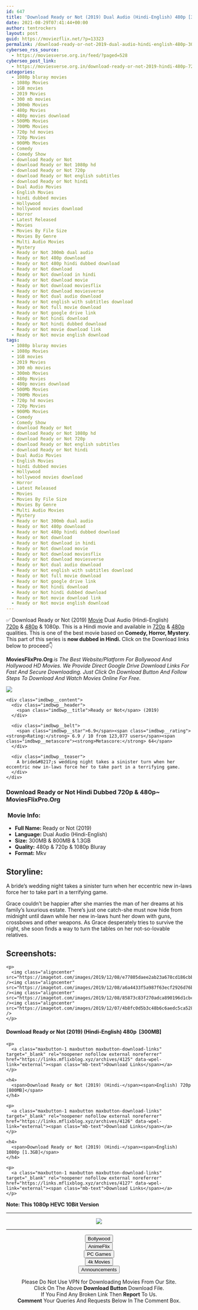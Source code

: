 ```yaml
---
id: 647
title: 'Download Ready or Not (2019) Dual Audio (Hindi-English) 480p [300MB] || 720p [800MB] || 1080p [1.3GB]'
date: 2021-08-29T07:41:44+00:00
author: tentrockers
layout: post
guid: https://moviezflix.net/?p=13323
permalink: /download-ready-or-not-2019-dual-audio-hindi-english-480p-300mb-720p-800mb-1080p-1-3gb/
cyberseo_rss_source:
  - https://moviesverse.org.in/feed/?paged=528
cyberseo_post_link:
  - https://moviesverse.org.in/download-ready-or-not-2019-hindi-480p-720p-1080p/
categories:
  - 1080p bluray movies
  - 1080p Movies
  - 1GB movies
  - 2019 Movies
  - 300 mb movies
  - 300mb Movies
  - 480p Movies
  - 480p movies download
  - 500Mb Movies
  - 700Mb Movies
  - 720p hd movies
  - 720p Movies
  - 900Mb Movies
  - Comedy
  - Comedy Show
  - download Ready or Not
  - download Ready or Not 1080p hd
  - download Ready or Not 720p
  - download Ready or Not english subtitles
  - download Ready or Not hindi
  - Dual Audio Movies
  - English Movies
  - hindi dubbed movies
  - Hollywood
  - hollywood movies download
  - Horror
  - Latest Released
  - Movies
  - Movies By File Size
  - Movies By Genre
  - Multi Audio Movies
  - Mystery
  - Ready or Not 300mb dual audio
  - Ready or Not 480p download
  - Ready or Not 480p hindi dubbed download
  - Ready or Not download
  - Ready or Not download in hindi
  - Ready or Not download movie
  - Ready or Not download moviesflix
  - Ready or Not download moviesverse
  - Ready or Not dual audio download
  - Ready or Not english with subtitles download
  - Ready or Not full movie download
  - Ready or Not google drive link
  - Ready or Not hindi download
  - Ready or Not hindi dubbed download
  - Ready or Not movie download link
  - Ready or Not movie english download
tags:
  - 1080p bluray movies
  - 1080p Movies
  - 1GB movies
  - 2019 Movies
  - 300 mb movies
  - 300mb Movies
  - 480p Movies
  - 480p movies download
  - 500Mb Movies
  - 700Mb Movies
  - 720p hd movies
  - 720p Movies
  - 900Mb Movies
  - Comedy
  - Comedy Show
  - download Ready or Not
  - download Ready or Not 1080p hd
  - download Ready or Not 720p
  - download Ready or Not english subtitles
  - download Ready or Not hindi
  - Dual Audio Movies
  - English Movies
  - hindi dubbed movies
  - Hollywood
  - hollywood movies download
  - Horror
  - Latest Released
  - Movies
  - Movies By File Size
  - Movies By Genre
  - Multi Audio Movies
  - Mystery
  - Ready or Not 300mb dual audio
  - Ready or Not 480p download
  - Ready or Not 480p hindi dubbed download
  - Ready or Not download
  - Ready or Not download in hindi
  - Ready or Not download movie
  - Ready or Not download moviesflix
  - Ready or Not download moviesverse
  - Ready or Not dual audio download
  - Ready or Not english with subtitles download
  - Ready or Not full movie download
  - Ready or Not google drive link
  - Ready or Not hindi download
  - Ready or Not hindi dubbed download
  - Ready or Not movie download link
  - Ready or Not movie english download
---
```

<div class="thecontent clearfix">
  <p>
    ✅ Download Ready or Not (2019) <a href="https://moviesverse.org.in/category/movies/" data-wpel-link="internal">Movie</a> Dual Audio (Hindi-English) <a href="https://moviesverse.org.in/720p-movies/" data-wpel-link="internal">720p</a>&nbsp;&&nbsp;<a href="https://moviesverse.org.in/480p-movies/" data-wpel-link="internal">480p</a> & 1080p. This is a Hindi movie and available in <a href="https://moviesverse.org.in/720p-movies/" data-wpel-link="internal">720p</a>&nbsp;&&nbsp;<a href="https://moviesverse.org.in/480p-movies/" data-wpel-link="internal">480p</a> qualities. This is one of the best movie based on <strong>Comedy, Horror, Mystery</strong>. This part of this series is <strong>now dubbed in <span>Hindi.&nbsp;</span></strong><span>Click on the Download links below to proceed👇</span>
  </p>
  
  <p>
    <strong><span>MoviesFlixPro.Org&nbsp;</span></strong><em>is The Best Website/Platform For Bollywood And Hollywood HD Movies. We Provide Direct Google Drive Download Links For Fast And Secure Downloading. Just Click On Download Button And Follow Steps To&nbsp;Download And Watch Movies Online For Free.</em>
  </p>
  
  <div class="imdbwp imdbwp--movie dark">
    <div class="imdbwp__thumb">
      <a class="imdbwp__link" target="_blank" title="Ready or Not" href="https://www.imdb.com/title/tt7798634/" rel="nofollow external noopener noreferrer" data-wpel-link="external"><img class="imdbwp__img" src="https://m.media-amazon.com/images/M/MV5BYzBkMzAyMDUtZTFkZS00OWUyLTgwM2ItNGI3MTQ5NzA3NTVkXkEyXkFqcGdeQXVyMTkxNjUyNQ@@._V1_SX300.jpg" /></a>
    </div>
    
    <div class="imdbwp__content">
      <div class="imdbwp__header">
        <span class="imdbwp__title">Ready or Not</span> (2019)
      </div>
      
      <div class="imdbwp__belt">
        <span class="imdbwp__star">6.9</span><span class="imdbwp__rating"><strong>Rating:</strong> 6.9 / 10 from 123,077 users</span><span class="imdbwp__metascore"><strong>Metascore:</strong> 64</span>
      </div>
      
      <div class="imdbwp__teaser">
        A bride&#8217;s wedding night takes a sinister turn when her eccentric new in-laws force her to take part in a terrifying game.
      </div>
    </div>
  </div>
  
  <h3>
    <span>Download Ready or Not Hindi Dubbed 720p & 480p~ MoviesFlixPro.Org</span>
  </h3>
  
  <h3>
    <span>&nbsp;Movie Info:&nbsp;</span>
  </h3>
  
  <ul>
    <li>
      <strong>Full Name: </strong>Ready or Not (2019)
    </li>
    <li>
      <strong>Language:</strong> Dual Audio (Hindi-English)
    </li>
    <li>
      <strong>Size:</strong> 300MB & 800MB & 1.3GB
    </li>
    <li>
      <strong>Quality:</strong> 480p & 720p & 1080p Bluray
    </li>
    <li>
      <strong>Format:</strong>&nbsp;Mkv
    </li>
  </ul>
  
  <h2>
    <span>Storyline:</span>
  </h2>
  
  <p>
    A bride’s wedding night takes a sinister turn when her eccentric new in-laws force her to take part in a terrifying game.
  </p>
  
  <div>
    Grace couldn’t be happier after she marries the man of her dreams at his family’s luxurious estate. There’s just one catch-she must now hide from midnight until dawn while her new in-laws hunt her down with guns, crossbows and other weapons. As Grace desperately tries to survive the night, she soon finds a way to turn the tables on her not-so-lovable relatives.
  </div>
  
  <div class="summary_text">
    <h2>
      <span>Screenshots:</span>
    </h2>
    
    <p>
      <img class="aligncenter" src="https://imagetot.com/images/2019/12/08/e77805daee2ab23a678cd186cbb98223.png" /><img class="aligncenter" src="https://imagetot.com/images/2019/12/08/a6a4433f5a987f63ecf2926d76b2196e.png" /><img class="aligncenter" src="https://imagetot.com/images/2019/12/08/85873c83f270adca890196d1cbc46229.png" /><img class="aligncenter" src="https://imagetot.com/images/2019/12/07/4b8fc0d5b3c48b6c6aedc5ca528a5f6c.png" />
    </p>
  </div>
  
  <div class="inline canwrap">
    <h4>
      <span>Download Ready or Not (2019) (Hindi-English) </span><span>480p&nbsp; [300MB]</span>
    </h4>
    
    <p>
      <a class="maxbutton-1 maxbutton maxbutton-download-links" target="_blank" rel="noopener nofollow external noreferrer" href="https://links.mflixblog.xyz/archives/4125" data-wpel-link="external"><span class="mb-text">Download Links</span></a>
    </p>
    
    <h4>
      <span>Download Ready or Not (2019) (Hindi-</span><span>English) 720p [800MB]</span>
    </h4>
    
    <p>
      <a class="maxbutton-1 maxbutton maxbutton-download-links" target="_blank" rel="noopener nofollow external noreferrer" href="https://links.mflixblog.xyz/archives/4126" data-wpel-link="external"><span class="mb-text">Download Links</span></a>
    </p>
    
    <h4>
      <span>Download Ready or Not (2019) (Hindi-</span><span>English) 1080p [1.3GB]</span>
    </h4>
    
    <p>
      <a class="maxbutton-1 maxbutton maxbutton-download-links" target="_blank" rel="noopener nofollow external noreferrer" href="https://links.mflixblog.xyz/archives/4127" data-wpel-link="external"><span class="mb-text">Download Links</span></a>
    </p>
  </div>
  
  <div class="inline canwrap">
    <div class="inline canwrap">
      <div class="inline canwrap">
        <div class="inline canwrap">
          <p>
            <span><strong>Note: This 1080p HEVC 10Bit Version&nbsp;</strong></span>
          </p>
        </div>
      </div>
    </div>
  </div>
</div>

<center>
  </p> 
  
  <hr />
  
  <p>
    <a href="http://gdrivepro.xyz/join.php" data-wpel-link="external" target="_blank" rel="nofollow external noopener noreferrer"><img src="https://i.imgur.com/FhMdWdW.png" /></a>
  </p>
  
  <hr />
  
  <p>
    <a href="https://dogemovies.xyz" target="_blank" data-wpel-link="external" rel="nofollow external noopener noreferrer"><button class="button button5">Bollywood</button></a><br /> <a href="https://animeflix.in" target="_blank" data-wpel-link="external" rel="nofollow external noopener noreferrer"><button class="button button5">AnimeFlix</button></a><br /> <a href="https://gamesflix.net/" target="_blank" data-wpel-link="external" rel="nofollow external noopener noreferrer"><button class="button button5">PC Games</button></a><br /> <a href="https://uhdmovies.in" target="_blank" data-wpel-link="external" rel="nofollow external noopener noreferrer"><button class="button button5">4k Movies</button></a><br /> <a href="https://moviesverse.org.in/announcements/" target="_blank" data-wpel-link="internal" rel="noopener"><button class="button button5">Announcements</button></a>
  </p>
  
  <div class="alert alert-danger">
    Please Do Not Use VPN for Downloading Movies From Our Site.
  </div>
  
  <div class="alert alert-success">
    Click On The Above <strong>Download Button</strong> Download File.
  </div>
  
  <div class="alert alert-warning">
    If You Find Any Broken Link Then <strong>Report</strong> To Us.
  </div>
  
  <div class="alert alert-info">
    <strong>Comment</strong> Your Queries And Requests Below In The Comment Box.
  </div>
  
  <p>
    </center>
  </p>